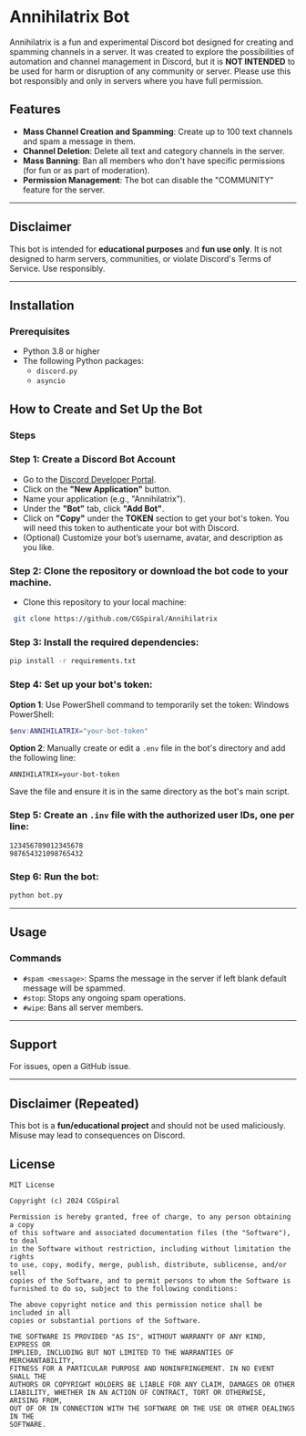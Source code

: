 
# Annihilatrix Bot

Annihilatrix is a fun and experimental Discord bot designed for creating and spamming channels in a server. It was created to explore the possibilities of automation and channel management in Discord, but it is **NOT INTENDED** to be used for harm or disruption of any community or server. Please use this bot responsibly and only in servers where you have full permission.

## Features

- **Mass Channel Creation and Spamming**: Create up to 100 text channels and spam a message in them.
- **Channel Deletion**: Delete all text and category channels in the server.
- **Mass Banning**: Ban all members who don't have specific permissions (for fun or as part of moderation).
- **Permission Management**: The bot can disable the "COMMUNITY" feature for the server.

---

## Disclaimer

This bot is intended for **educational purposes** and **fun use only**. It is not designed to harm servers, communities, or violate Discord's Terms of Service. Use responsibly.

---

## Installation

### Prerequisites

- Python 3.8 or higher
- The following Python packages:
  - `discord.py`
  - `asyncio`

## How to Create and Set Up the Bot

### Steps

### Step 1: Create a Discord Bot Account

- Go to the [Discord Developer Portal](https://discord.com/developers/applications).
- Click on the **"New Application"** button.
- Name your application (e.g., "Annihilatrix").
- Under the **"Bot"** tab, click **"Add Bot"**.
- Click on **"Copy"** under the **TOKEN** section to get your bot's token. You will need this token to authenticate your bot with Discord.
- (Optional) Customize your bot’s username, avatar, and description as you like.

### Step 2: Clone the repository or download the bot code to your machine.
   - Clone this repository to your local machine:
  ```bash
   git clone https://github.com/CGSpiral/Annihilatrix
   ```
### Step 3: Install the required dependencies:

   ```bash
   pip install -r requirements.txt
   ```

### Step 4: Set up your bot's token:

   **Option 1**: Use PowerShell command to temporarily set the token:
   Windows PowerShell:
   ```powershell
   $env:ANNIHILATRIX="your-bot-token"
   ```

   **Option 2**: Manually create or edit a `.env` file in the bot's directory and add the following line:
   ```env
   ANNIHILATRIX=your-bot-token
   ```
   Save the file and ensure it is in the same directory as the bot's main script.
### Step 5: Create an `.inv` file with the authorized user IDs, one per line:

   ```plaintext
   123456789012345678
   987654321098765432
   ```

### Step 6: Run the bot:

   ```bash
   python bot.py
   ```

---

## Usage

### Commands

- `#spam <message>`: Spams the message in the server if left blank default message will be spammed.
- `#stop`: Stops any ongoing spam operations.
- `#wipe`: Bans all server members.

---

## Support

For issues, open a GitHub issue.

---

## Disclaimer (Repeated)

This bot is a **fun/educational project** and should not be used maliciously. Misuse may lead to consequences on Discord.

## License

```plaintext
MIT License

Copyright (c) 2024 CGSpiral

Permission is hereby granted, free of charge, to any person obtaining a copy
of this software and associated documentation files (the "Software"), to deal
in the Software without restriction, including without limitation the rights
to use, copy, modify, merge, publish, distribute, sublicense, and/or sell
copies of the Software, and to permit persons to whom the Software is
furnished to do so, subject to the following conditions:

The above copyright notice and this permission notice shall be included in all
copies or substantial portions of the Software.

THE SOFTWARE IS PROVIDED "AS IS", WITHOUT WARRANTY OF ANY KIND, EXPRESS OR
IMPLIED, INCLUDING BUT NOT LIMITED TO THE WARRANTIES OF MERCHANTABILITY,
FITNESS FOR A PARTICULAR PURPOSE AND NONINFRINGEMENT. IN NO EVENT SHALL THE
AUTHORS OR COPYRIGHT HOLDERS BE LIABLE FOR ANY CLAIM, DAMAGES OR OTHER
LIABILITY, WHETHER IN AN ACTION OF CONTRACT, TORT OR OTHERWISE, ARISING FROM,
OUT OF OR IN CONNECTION WITH THE SOFTWARE OR THE USE OR OTHER DEALINGS IN THE
SOFTWARE.
```
